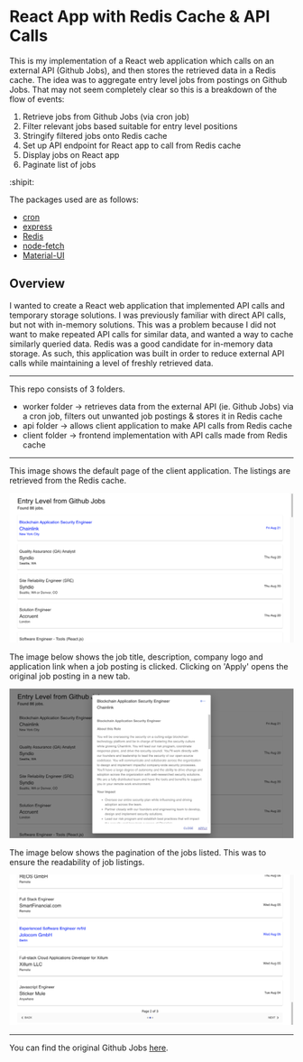# React App with Redis Cache & API Calls

This is my implementation of a React web application which calls on an external API (Github Jobs), and then stores the retrieved data in a Redis cache. The idea was to aggregate entry level jobs from postings on Github Jobs. That may not seem completely clear so this is a breakdown of the flow of events:

1. Retrieve jobs from Github Jobs (via cron job)
2. Filter relevant jobs based suitable for entry level positions
3. Stringify filtered jobs onto Redis cache
4. Set up API endpoint for React app to call from Redis cache
5. Display jobs on React app
6. Paginate list of jobs

:shipit:

The packages used are as follows:
- [cron](https://www.npmjs.com/package/cron)
- [express](https://www.npmjs.com/package/express)
- [Redis](https://redislabs.com/lp/node-js-redis/)
- [node-fetch](https://www.npmjs.com/package/node-fetch) 
- [Material-UI](https://material-ui.com/)

## Overview

I wanted to create a React web application that implemented API calls and temporary storage solutions. I was previously familiar with direct API calls, but not with in-memory solutions. This was a problem because I did not want to make repeated API calls for similar data, and wanted a way to cache similarly queried data. Redis was a good candidate for in-memory data storage. As such, this application was built in order to reduce external API calls while maintaining a level of freshly retrieved data.

---

This repo consists of 3 folders.

- worker folder -> retrieves data from the external API (ie. Github Jobs) via a cron job, filters out unwanted job postings & stores it in Redis cache
- api folder -> allows client application to make API calls from Redis cache
- client folder -> frontend implementation with API calls made from Redis cache

---

This image shows the default page of the client application. The listings are retrieved from the Redis cache.

![image](./screenshots/default_page.png)

The image below shows the job title, description, company logo and application link when a job posting is clicked. Clicking on 'Apply' opens the original job posting in a new tab.

![image](./screenshots/selected_job.png)

The image below shows the pagination of the jobs listed. This was to ensure the readability of job listings.

![image](./screenshots/pagination.png)

---

You can find the original Github Jobs <a href="https://jobs.github.com/" target="_blank">here</a>.
